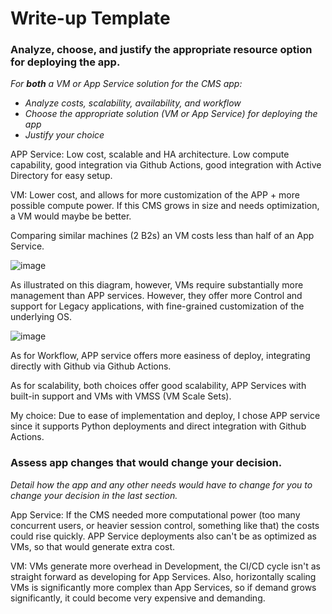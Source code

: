 # Write-up Template

### Analyze, choose, and justify the appropriate resource option for deploying the app.

*For **both** a VM or App Service solution for the CMS app:*
- *Analyze costs, scalability, availability, and workflow*
- *Choose the appropriate solution (VM or App Service) for deploying the app*
- *Justify your choice*

APP Service: Low cost, scalable and HA architecture. Low compute capability, good integration via Github Actions, good integration with Active Directory for easy setup.

VM: Lower cost, and allows for more customization of the APP + more possible compute power. If this CMS grows in size and needs optimization, a VM would maybe be better.

Comparing similar machines (2 B2s) an VM costs less than half of an App Service. 

![image](https://user-images.githubusercontent.com/27367589/159196921-d8ef95f7-89ea-4a3f-9f67-78363281669d.png)

As illustrated on this diagram, however, VMs require substantially more management than APP services.
However, they offer more Control and support for Legacy applications, with fine-grained customization of the underlying OS.

![image](https://user-images.githubusercontent.com/27367589/159196976-4f5a9aac-9706-4d10-97e6-939293b42663.png)

As for Workflow, APP service offers more easiness of deploy, integrating directly with Github via Github Actions.

As for scalability, both choices offer good scalability, APP Services with built-in support and VMs with VMSS (VM Scale Sets).

My choice: Due to ease of implementation and deploy, I chose APP service since it supports Python deployments and direct integration with Github Actions.

### Assess app changes that would change your decision.

*Detail how the app and any other needs would have to change for you to change your decision in the last section.* 

App Service: If the CMS needed more computational power (too many concurrent users, or heavier session control, something like that) the costs could rise quickly. APP Service deployments also can't be as optimized as VMs, so that would generate extra cost.

VM: VMs generate more overhead in Development, the CI/CD cycle isn't as straight forward as developing for App Services. Also, horizontally scaling VMs is significantly more complex than App Services, so if demand grows significantly, it could become very expensive and demanding.
